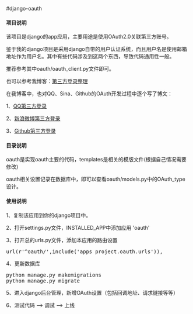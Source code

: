 #django-oauth
<h4>
    <strong>项目说明</strong>
</h4>
<p>
    该项目是django的app应用，主要用途是使用OAuth2.0关联第三方账号。<br/>
</p>
<p>
    鉴于我的django项目是采用django自带的用户认证系统，而且用户名是使用邮箱地址作为用户名。其中有些代码涉及到这两个东西，导致代码通用性一般。
</p>
<p>
    推荐参考其中oauth/oauth_client.py文件即可。
</p>
<p>
    也可以参考我博客：<a href="http://yshblog.com/blog/77" target="_blank">第三方登录整理</a>
</p>
<p>
    在我博客中，也对QQ、Sina、Github的OAuth开发过程中逐个写了博文：
</p>
<p>
    1、<a href="http://yshblog.com/blog/60" target="_blank">QQ第三方登录</a>
</p>
<p>
    2、<a href="http://yshblog.com/blog/68" target="_blank">新浪微博第三方登录</a>
</p>
<p>
    3、<a href="http://yshblog.com/blog/70" target="_blank">Github第三方登录</a>
</p>
<h4>
    <strong>目录说明</strong>
</h4>
<p>
    oauth是实现oauth主要的代码，templates是相关的模版文件(根据自己情况需要修改)
</p>
<p>
    oauth相关设置记录在数据库中，即可以查看oauth/models.py中的OAuth_type设计。
</p>
<h4>
    <strong>使用说明</strong>
</h4>
<p>
    1、复制该应用到你的django项目中。
</p>
<p>
    2、打开settings.py文件，INSTALLED_APP中添加应用 &#39;oauth&#39;
</p>
<p>
    3、打开总的urls.py文件，添加本应用的路由设置
    <pre>url(r'^oauth/',include('apps_project.oauth.urls')),</pre>
</p>
<p>
    4、更新数据库
</p>
<pre>python manage.py makemigrations
python manage.py migrate</pre>
<p>
    5、进入django后台管理，新增OAuth设置（包括回调地址、请求链接等等）
</p>
<p>
    6、测试代码 --&gt; 调试 --&gt; 上线
</p>